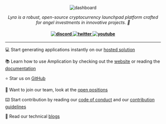 <p align="center">
    <img src="https://github.com/amplication/.github/assets/73097785/d18a1b07-c703-4762-9b09-61e743f62abb" alt="dashboard"/>
</p>

<p align="center">
  <i> Lyra is a robust, open-source cryptocurrency launchpad platform crafted for angel investments in innovative projects. 🚀</i>
</p>

<h4 align="center">
  <a href="https://amplication.com/discord">
    <img src="https://img.shields.io/badge/discord-7289da.svg?style=flat-square" alt="discord">
  </a>
  <a href="https://twitter.com/amplication">
    <img src="https://img.shields.io/badge/twitter-18a1d6.svg?style=flat-square" alt="twitter">
  </a>
  <a href="https://www.youtube.com/c/Amplicationcom">
    <img src="https://img.shields.io/badge/youtube-d95652.svg?style=flat-square&" alt="youtube">
  </a>
</h4>

---

💻 Start generating applications instantly on our [hosted solution](https://app.amplication.com)

📚 Learn how to use Amplication by checking out the [website](https://amplication.com) or reading the [documentation](https://docs.amplication.com)

⭐ Star us on [GitHub](https://github.com/amplication/amplication)

🤵 Want to join our team, look at the [open positions](https://amplication.breezy.hr)

⌨️ Start contribution by reading our [code of conduct](https://github.com/amplication/amplication/blob/master/CODE_OF_CONDUCT.md) and our [contribution guidelines](https://github.com/amplication/amplication/blob/master/CONTRIBUTING.md)

📄 Read our technical [blogs](https://amplication.com/blog)
